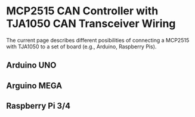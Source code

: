 # MCP2515 CAN Controller with TJA1050 CAN Transceiver Wiring

The current page describes different posibilities of connecting a MCP2515 with TJA1050 to a set of board (e.g., Arduino, Raspberry Pis).

## Arduino UNO

## Arguino MEGA

## Raspberry Pi 3/4
